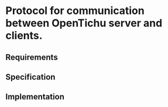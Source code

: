 # Protocol for communication between OpenTichu server and clients.

## Requirements

## Specification

## Implementation
